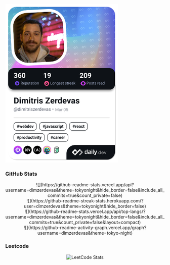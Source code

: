 <a href="https://app.daily.dev/dimitriszerdevas"><img src="./devcard.png" width="356" alt="Dimitris's Dev Card"/></a>


  ### GitHub Stats 
  <div align="center">
   ![](https://github-readme-stats.vercel.app/api?username=dimzerdevas&theme=tokyonight&hide_border=false&include_all_commits=true&count_private=false)<br/>
   ![](https://github-readme-streak-stats.herokuapp.com/?user=dimzerdevas&theme=tokyonight&hide_border=false)<br/>
   ![](https://github-readme-stats.vercel.app/api/top-langs/?username=dimzerdevas&theme=tokyonight&hide_border=false&include_all_commits=true&count_private=false&layout=compact)<br/>
   ![](https://github-readme-activity-graph.vercel.app/graph?username=dimzerdevas&theme=tokyo-night)
  </div>

 ### Leetcode
  <div align="center">

  ![LeetCode Stats](https://leetcode.card.workers.dev/dimzerdevas?theme=auto&font=baloo&extension=null)

  </div><!--
**dimzerdevas/dimzerdevas** is a ✨ _special_ ✨ repository because its `README.md` (this file) appears on your GitHub profile.

Here are some ideas to get you started:

- 🔭 I’m currently working on ...
- 🌱 I’m currently learning ...
- 👯 I’m looking to collaborate on ...
- 🤔 I’m looking for help with ...
- 💬 Ask me about ...
- 📫 How to reach me: ...
- 😄 Pronouns: ...
- ⚡ Fun fact: ...
-->
